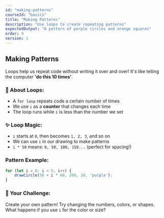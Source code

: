 ```yaml
---
id: "making-patterns"
courseId: "basics"
title: "Making Patterns"
description: "Use loops to create repeating patterns"
expectedOutput: "A pattern of purple circles and orange squares"
order: 9
version: 1
---
```


## Making Patterns

Loops help us repeat code without writing it over and over! It's like telling the computer **'do this 10 times'**.

### 🔄 About Loops:

- A `for loop` repeats code a certain number of times
- We use `i` as a **counter** that changes each time
- The loop runs while `i` is less than the number we set

### ✨ Loop Magic:

- `i` starts at `0`, then becomes `1, 2, 3`, and so on
- We can use `i` in our drawing to make patterns
- `i * 50` means: `0, 50, 100, 150...` (perfect for spacing!)

### Pattern Example:

```javascript
for (let i = 0; i < 5; i++) {
    drawCircle(50 + i * 60, 200, 20, 'purple');
}
```

### 🌟 Your Challenge:

Create your own pattern! Try changing the numbers, colors, or shapes. What happens if you use `i` for the color or size?